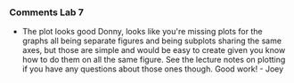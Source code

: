 ### Comments Lab 7

* The plot looks good Donny, looks like you're missing plots for the graphs all being separate figures and being subplots sharing the same axes, but those are simple and would be easy to create given you know how to do them on all the same figure. See the lecture notes on plotting if you have any questions about those ones though. Good work! - Joey